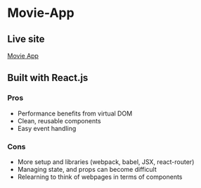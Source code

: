 # Movie-App

## Live site
[Movie App](https://movie-app-.herokuapp.com/?#/)

## Built with React.js

### Pros
* Performance benefits from virtual DOM
* Clean, reusable components
* Easy event handling

### Cons
* More setup and libraries (webpack, babel, JSX, react-router)
* Managing state, and props can become difficult
* Relearning to think of webpages in terms of components
